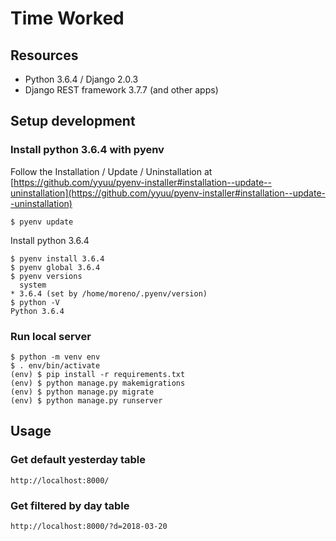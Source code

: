 # Time Worked

## Resources
- Python 3.6.4 / Django 2.0.3
- Django REST framework 3.7.7 (and other apps)

## Setup development 

### Install python 3.6.4 with pyenv

Follow the  Installation / Update / Uninstallation at [https://github.com/yyuu/pyenv-installer#installation--update--uninstallation](https://github.com/yyuu/pyenv-installer#installation--update--uninstallation)

```
$ pyenv update
```
Install python 3.6.4
```
$ pyenv install 3.6.4
$ pyenv global 3.6.4
$ pyenv versions
  system
* 3.6.4 (set by /home/moreno/.pyenv/version)
$ python -V
Python 3.6.4
```

### Run local server

```
$ python -m venv env
$ . env/bin/activate
(env) $ pip install -r requirements.txt
(env) $ python manage.py makemigrations
(env) $ python manage.py migrate
(env) $ python manage.py runserver
```

## Usage

### Get default yesterday table

```
http://localhost:8000/
```

### Get filtered by day table

```
http://localhost:8000/?d=2018-03-20
```
